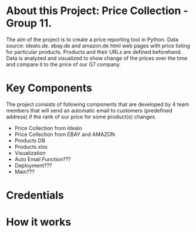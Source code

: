# About this Project: Price Collection - Group 11. 
The aim of the project is to create a price reporting tool in Python.
Data source: idealo.de. ebay.de and amazon.de html web pages with price listing for particular products. Products and their URLs are defined beforehand.
Data is analyzed and visualized to show change of the prices over the time and compare it to the price of our G7 company.

# Key Components
The project consists of following components that are developed by 4 team members that will send an automatic email to customers (predefined address) if the rank of our price for some product(s) changes.
- Price Collection from Idealo
- Price Collection from EBAY and AMAZON
- Products DB
- Products.xlsx
- Visualization
- Auto Email Function???
- Deployment???
- Main???

# Credentials

# How it works
